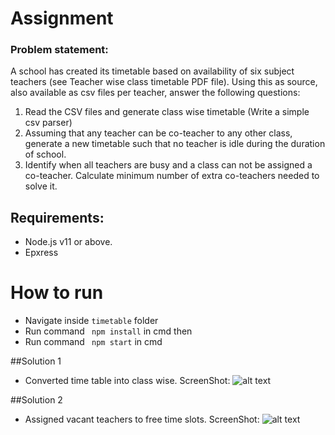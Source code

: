 # Assignment
### Problem statement: 
A school has created its timetable based on availability of six subject teachers (see Teacher wise class timetable PDF file). Using this as source, also available as csv files per teacher, answer the following questions:  
1. Read the CSV files and generate class wise timetable (Write a simple csv parser)  
2. Assuming that any teacher can be co-teacher to any other class, generate a new timetable such that no teacher is idle during the duration of school.  
3. Identify when all teachers are busy and a class can not be assigned a co-teacher. Calculate minimum number of extra co-teachers needed to solve it.


## Requirements:
- Node.js v11 or above.
- Epxress


# How to run
- Navigate inside ```timetable``` folder
- Run command ``` npm install``` in cmd then
- Run command ``` npm start``` in cmd


##Solution 1
- Converted time table into class wise.
ScreenShot: ![alt text](https://user-images.githubusercontent.com/22792502/99706474-1daf1400-2ac1-11eb-8224-42cb5e2d0aae.png)

##Solution 2
- Assigned vacant teachers to free time slots.
ScreenShot: ![alt text](https://user-images.githubusercontent.com/22792502/99706552-3dded300-2ac1-11eb-8e39-8aa30248e9ce.png)
